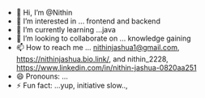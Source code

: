 - 👋 Hi, I’m @Nithin
- 👀 I’m interested in ... frontend and backend 
- 🌱 I’m currently learning ...java
- 💞️ I’m looking to collaborate on ... knowledge gaining 
- 📫 How to reach me ... nithinjashua1@gmail.com, https://nithinjashua.bio.link/, and nithin_2228, https://www.linkedin.com/in/nithin-jashua-0820aa251
- 😄 Pronouns: ...
- ⚡ Fun fact: ...yup, initiative slow..,
